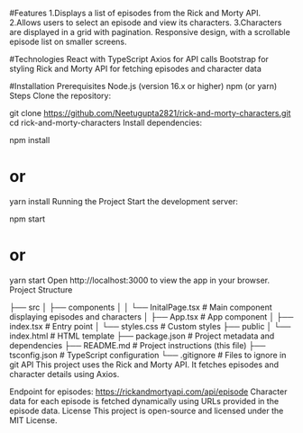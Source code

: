#Features
1.Displays a list of episodes from the Rick and Morty API.
2.Allows users to select an episode and view its characters.
3.Characters are displayed in a grid with pagination.
Responsive design, with a scrollable episode list on smaller screens.

#Technologies
React with TypeScript
Axios for API calls
Bootstrap for styling
Rick and Morty API for fetching episodes and character data

#Installation
Prerequisites
Node.js (version 16.x or higher)
npm (or yarn)
Steps
Clone the repository:
 
 
git clone https://github.com/Neetugupta2821/rick-and-morty-characters.git
cd rick-and-morty-characters
Install dependencies:
 
 
npm install
# or
yarn install
Running the Project
Start the development server:
 
 
npm start
# or
yarn start
Open http://localhost:3000 to view the app in your browser.
Project Structure
 
 
├── src
│   ├── components
│   │   └── InitalPage.tsx  # Main component displaying episodes and characters
│   ├── App.tsx            # App component
│   ├── index.tsx          # Entry point
│   └── styles.css         # Custom styles
├── public
│   └── index.html         # HTML template
├── package.json           # Project metadata and dependencies
├── README.md              # Project instructions (this file)
├── tsconfig.json          # TypeScript configuration
└── .gitignore             # Files to ignore in git
API
This project uses the Rick and Morty API. It fetches episodes and character details using Axios.

Endpoint for episodes: https://rickandmortyapi.com/api/episode
Character data for each episode is fetched dynamically using URLs provided in the episode data.
License
This project is open-source and licensed under the MIT License.